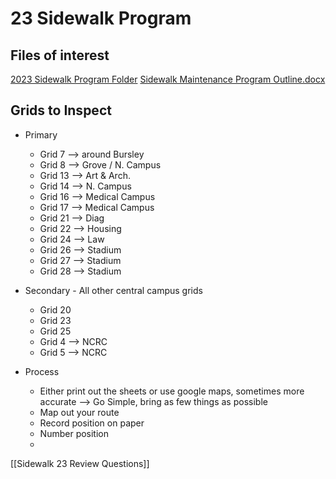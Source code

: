 # 23 Sidewalk Program
## Files of interest
 [2023 Sidewalk Program Folder](file:///G%3A%2F0000001%20-%20Multiple%20Blocks%2FProjects%2FP00020285%20-%202023%20Sidewalk%20Program)
  [Sidewalk Maintenance Program Outline.docx](file:///Q%3A%5CAES%5CCIVIL%5CInformation%20Library%5CASSET%20MANAGEMENT%20PROGRAMS%5CSIDEWALK%20PROGRAM%5CSidewalk%20Maintenance%20Program%20Outline.docx)


## Grids to Inspect
- Primary
	- Grid 7 --> around Bursley 
	- Grid 8 --> Grove / N. Campus
	- Grid 13 --> Art & Arch.
	- Grid 14 --> N. Campus
	- Grid 16 --> Medical Campus
	- Grid 17 --> Medical Campus
	- Grid 21 --> Diag
	- Grid 22 --> Housing
	- Grid 24 --> Law
	- Grid 26 --> Stadium
	- Grid 27 --> Stadium
	- Grid 28 --> Stadium

- Secondary	- All other central campus grids
	- Grid 20
	- Grid 23
	- Grid 25
	- Grid 4 --> NCRC
	- Grid 5 --> NCRC

- Process
	- Either print out the sheets or use google maps, sometimes more accurate --> Go Simple, bring as few things as possible
	- Map out your route
	- Record position on paper
	- Number position
	- 
[[Sidewalk 23 Review Questions]]
